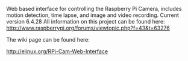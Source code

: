 Web based interface for controlling the Raspberry Pi Camera, includes motion detection, time lapse, and image and video recording.
Current version 6.4.28
All information on this project can be found here: http://www.raspberrypi.org/forums/viewtopic.php?f=43&t=63276

The wiki page can be found here:

http://elinux.org/RPi-Cam-Web-Interface
